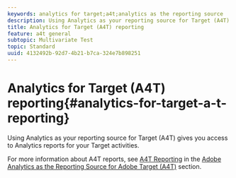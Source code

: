 ```yaml
---
keywords: analytics for target;a4t;analytics as the reporting source
description: Using Analytics as your reporting source for Target (A4T) gives you access to Analytics reports for your Target activities.
title: Analytics for Target (A4T) reporting
feature: a4t general
subtopic: Multivariate Test
topic: Standard
uuid: 4132492b-92d7-4b21-b7ca-324e7b898251
---
```


# Analytics for Target (A4T) reporting{#analytics-for-target-a-t-reporting}

Using Analytics as your reporting source for Target (A4T) gives you access to Analytics reports for your Target activities.

For more information about A4T reports, see [A4T Reporting](/help/c-integrating-target-with-mac/a4t/reporting.md#concept_716AF8D545AD404EAAEE99A6DB7B9483) in the [Adobe Analytics as the Reporting Source for Adobe Target (A4T)](/help/c-integrating-target-with-mac/a4t/a4t.md#concept_7540C8C04259434AB6EE33B09F47A1DE) section. 
